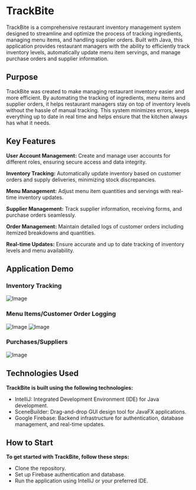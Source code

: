 # TrackBite
TrackBite is a comprehensive restaurant inventory management system designed to streamline and optimize the process of
tracking ingredients, managing menu items, and handling supplier orders. Built with Java, this application provides restaurant managers 
with the ability to efficiently track inventory levels, automatically update menu item servings, and manage purchase orders and supplier information.

## Purpose
TrackBite was created to make managing restaurant inventory easier and more efficient. 
By automating the tracking of ingredients, menu items and supplier orders, it helps restaurant managers stay on top of 
inventory levels without the hassle of manual tracking. This system minimizes errors, keeps everything up to date in real time 
and helps ensure that the kitchen always has what it needs.

## Key Features

**User Account Management:** Create and manage user accounts for different roles, ensuring secure access and data integrity.

**Inventory Tracking:** Automatically update inventory based on customer orders and supply deliveries, minimizing stock discrepancies.

**Menu Management:** Adjust menu item quantities and servings with real-time inventory updates.

**Supplier Management:** Track supplier information, receiving forms, and purchase orders seamlessly.

**Order Management:** Maintain detailed logs of customer orders including itemized breakdowns and quantities.

**Real-time Updates:** Ensure accurate and up to date tracking of inventory levels and menu availability.

## Application Demo
### Inventory Tracking
![Image](https://github.com/user-attachments/assets/64390512-bfe4-4a19-9de0-3bccc01ccd73) 
### Menu Items/Customer Order Logging
![Image](https://github.com/user-attachments/assets/ea6eebfb-5a3a-4242-b42b-748e4fcdaf92) 
![Image](https://github.com/user-attachments/assets/9ee767fe-e3da-4a53-8b33-b72df6d0d29f)
### Purchases/Suppliers
![Image](https://github.com/user-attachments/assets/bf95a8e3-6da8-4a4e-9a90-cb0126237e36) 

## Technologies Used
**TrackBite is built using the following technologies:**
- IntelliJ: Integrated Development Environment (IDE) for Java development.
- SceneBuilder: Drag-and-drop GUI design tool for JavaFX applications.
- Google Firebase: Backend infrastructure for authentication, database management, and real-time updates.

## How to Start
**To get started with TrackBite, follow these steps:**
- Clone the repository.
- Set up Firebase authentication and database.
- Run the application using IntelliJ or your preferred IDE.
